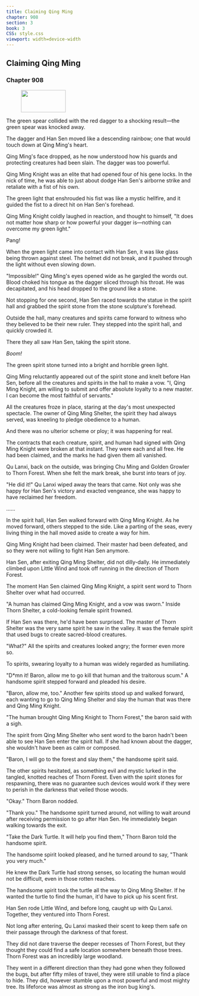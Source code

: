 ```yaml
---
title: Claiming Qing Ming
chapter: 908
section: 3
book: 3
CSS: style.css
viewport: width=device-width
---
```


## Claiming Qing Ming

### Chapter 908

<figure>
	<img src="../Images/gem.gif" alt="" id="gem" width="120" height="60" />
</figure>

The green spear collided with the red dagger to a shocking result—the green spear was knocked away.

The dagger and Han Sen moved like a descending rainbow; one that would touch down at Qing Ming's heart.

Qing Ming's face dropped, as he now understood how his guards and protecting creatures had been slain. The dagger was too powerful.

Qing Ming Knight was an elite that had opened four of his gene locks. In the nick of time, he was able to just about dodge Han Sen's airborne strike and retaliate with a fist of his own.

The green light that enshrouded his fist was like a mystic hellfire, and it guided the fist to a direct hit on Han Sen's forehead.

Qing Ming Knight coldly laughed in reaction, and thought to himself, "It does not matter how sharp or how powerful your dagger is—nothing can overcome my green light."

Pang!

When the green light came into contact with Han Sen, it was like glass being thrown against steel. The helmet did not break, and it pushed through the light without even slowing down.

"Impossible!" Qing Ming's eyes opened wide as he gargled the words out. Blood choked his tongue as the dagger sliced through his throat. He was decapitated, and his head dropped to the ground like a stone.

Not stopping for one second, Han Sen raced towards the statue in the spirit hall and grabbed the spirit stone from the stone sculpture's forehead.

Outside the hall, many creatures and spirits came forward to witness who they believed to be their new ruler. They stepped into the spirit hall, and quickly crowded it.

There they all saw Han Sen, taking the spirit stone.

*Boom!*

The green spirit stone turned into a bright and horrible green light.

Qing Ming reluctantly appeared out of the spirit stone and knelt before Han Sen, before all the creatures and spirits in the hall to make a vow. "I, Qing Ming Knight, am willing to submit and offer absolute loyalty to a new master. I can become the most faithful of servants."

All the creatures froze in place, staring at the day's most unexpected spectacle. The owner of Qing Ming Shelter, the spirit they had always served, was kneeling to pledge obedience to a human.

And there was no ulterior scheme or ploy; it was happening for real.

The contracts that each creature, spirit, and human had signed with Qing Ming Knight were broken at that instant. They were each and all free. He had been claimed, and the marks he had given them all vanished.

Qu Lanxi, back on the outside, was bringing Chu Ming and Golden Growler to Thorn Forest. When she felt the mark break, she burst into tears of joy.

"He did it!" Qu Lanxi wiped away the tears that came. Not only was she happy for Han Sen's victory and exacted vengeance, she was happy to have reclaimed her freedom.

…...

In the spirit hall, Han Sen walked forward with Qing Ming Knight. As he moved forward, others stepped to the side. Like a parting of the seas, every living thing in the hall moved aside to create a way for him.

Qing Ming Knight had been claimed. Their master had been defeated, and so they were not willing to fight Han Sen anymore.

Han Sen, after exiting Qing Ming Shelter, did not dilly-dally. He immediately climbed upon Little Wind and took off running in the direction of Thorn Forest.

The moment Han Sen claimed Qing Ming Knight, a spirit sent word to Thorn Shelter over what had occurred.

"A human has claimed Qing Ming Knight, and a vow was sworn." Inside Thorn Shelter, a cold-looking female spirit frowned.

If Han Sen was there, he'd have been surprised. The master of Thorn Shelter was the very same spirit he saw in the valley. It was the female spirit that used bugs to create sacred-blood creatures.

"What?" All the spirits and creatures looked angry; the former even more so.

To spirits, swearing loyalty to a human was widely regarded as humiliating.

"D*mn it! Baron, allow me to go kill that human and the traitorous scum." A handsome spirit stepped forward and pleaded his desire.

"Baron, allow me, too." Another few spirits stood up and walked forward, each wanting to go to Qing Ming Shelter and slay the human that was there and Qing Ming Knight.

"The human brought Qing Ming Knight to Thorn Forest," the baron said with a sigh.

The spirit from Qing Ming Shelter who sent word to the baron hadn't been able to see Han Sen enter the spirit hall. If she had known about the dagger, she wouldn't have been as calm or composed.

"Baron, I will go to the forest and slay them," the handsome spirit said.

The other spirits hesitated, as something evil and mystic lurked in the tangled, knotted reaches of Thorn Forest. Even with the spirit stones for respawning, there was no guarantee such devices would work if they were to perish in the darkness that veiled those woods.

"Okay." Thorn Baron nodded.

"Thank you." The handsome spirit turned around, not willing to wait around after receiving permission to go after Han Sen. He immediately began walking towards the exit.

"Take the Dark Turtle. It will help you find them," Thorn Baron told the handsome spirit.

The handsome spirit looked pleased, and he turned around to say, "Thank you very much."

He knew the Dark Turtle had strong senses, so locating the human would not be difficult, even in those rotten reaches.

The handsome spirit took the turtle all the way to Qing Ming Shelter. If he wanted the turtle to find the human, it'd have to pick up his scent first.

Han Sen rode Little Wind, and before long, caught up with Qu Lanxi. Together, they ventured into Thorn Forest.

Not long after entering, Qu Lanxi masked their scent to keep them safe on their passage through the darkness of that forest.

They did not dare traverse the deeper recesses of Thorn Forest, but they thought they could find a safe location somewhere beneath those trees. Thorn Forest was an incredibly large woodland.

They went in a different direction than they had gone when they followed the bugs, but after fifty miles of travel, they were still unable to find a place to hide. They did, however stumble upon a most powerful and most mighty tree. Its lifeforce was almost as strong as the iron bug king's.